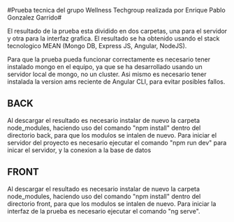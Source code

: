 #Prueba tecnica del grupo Wellness Techgroup realizada por Enrique Pablo Gonzalez Garrido#

El resultado de la prueba esta dividido en dos carpetas, una para el servidor y otra para la interfaz grafica.
El resultado se ha obtenido usando el stack tecnologico MEAN (Mongo DB, Express JS, Angular, NodeJS).

Para que la prueba pueda funcionar correctamente es necesario tener instalado mongo en el equipo, ya que se ha desarrollado usando un servidor local de mongo, no un cluster. Asi mismo es necesario tener instalada la version ams reciente de Angular CLI, para evitar posibles fallos.

## BACK
Al descargar el resultado es necesario instalar de nuevo la carpeta node_modules, haciendo uso del comando "npm install" dentro del directorio back, para que los modulos se intalen de nuevo.
Para iniciar el servidor del proyecto es necesario ejecutar el comando "npm run dev" para inicar el servidor, y la conexion a la base de datos

## FRONT 
Al descargar el resultado es necesario instalar de nuevo la carpeta node_modules, haciendo uso del comando "npm install" dentro del directorio front, para que los modulos se intalen de nuevo.
Para iniciar la interfaz de la prueba es necesario ejecutar el comando "ng serve".
